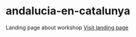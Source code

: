 # andalucia-en-catalunya
Landing page about workshop
<a href="https://jmca79.github.io/andalucia-en-catalunya/index.html">Visit landing page</a>
